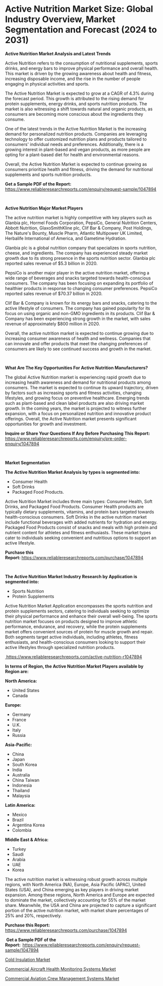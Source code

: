 <p><h1>Active Nutrition Market Size: Global Industry Overview, Market Segmentation and Forecast (2024 to 2031)</h1></p><p><strong>Active Nutrition Market Analysis and Latest Trends</strong></p>
<p><p>Active Nutrition refers to the consumption of nutritional supplements, sports drinks, and energy bars to improve physical performance and overall health. This market is driven by the growing awareness about health and fitness, increasing disposable income, and the rise in the number of people engaging in physical activities and sports.</p><p>The Active Nutrition Market is expected to grow at a CAGR of 4.3% during the forecast period. This growth is attributed to the rising demand for protein supplements, energy drinks, and sports nutrition products. The market is also witnessing a shift towards natural and organic products, as consumers are becoming more conscious about the ingredients they consume.</p><p>One of the latest trends in the Active Nutrition Market is the increasing demand for personalized nutrition products. Companies are leveraging technology to offer customized nutrition plans and products tailored to consumers' individual needs and preferences. Additionally, there is a growing interest in plant-based and vegan products, as more people are opting for a plant-based diet for health and environmental reasons.</p><p>Overall, the Active Nutrition Market is expected to continue growing as consumers prioritize health and fitness, driving the demand for nutritional supplements and sports nutrition products.</p></p>
<p><strong>Get a Sample PDF of the Report:&nbsp;</strong> <a href="https://www.reliableresearchreports.com/enquiry/request-sample/1047894">https://www.reliableresearchreports.com/enquiry/request-sample/1047894</a></p>
<p>&nbsp;</p>
<p><strong>Active Nutrition Major Market Players</strong></p>
<p><p>The active nutrition market is highly competitive with key players such as Glanbia plc, Hormel Foods Corporation, PepsiCo, General Nutrition Centers, Abbott Nutrition, GlaxoSmithKline plc, Clif Bar & Company, Post Holdings, The Nature's Bounty, Muscle Pharm, Atlantic Multipower UK Limited, Herbalife International of America, and Gametime Hydration.</p><p>Glanbia plc is a global nutrition company that specializes in sports nutrition, cheese, and ingredients. The company has experienced steady market growth due to its strong presence in the sports nutrition sector. Glanbia plc reported sales revenue of $5.3 billion in 2020.</p><p>PepsiCo is another major player in the active nutrition market, offering a wide range of beverages and snacks targeted towards health-conscious consumers. The company has been focusing on expanding its portfolio of healthier products in response to changing consumer preferences. PepsiCo reported sales revenue of $70.37 billion in 2020.</p><p>Clif Bar & Company is known for its energy bars and snacks, catering to the active lifestyle of consumers. The company has gained popularity for its focus on using organic and non-GMO ingredients in its products. Clif Bar & Company has been experiencing strong growth in the market, with sales revenue of approximately $800 million in 2020.</p><p>Overall, the active nutrition market is expected to continue growing due to increasing consumer awareness of health and wellness. Companies that can innovate and offer products that meet the changing preferences of consumers are likely to see continued success and growth in the market.</p></p>
<p>&nbsp;</p>
<p><strong>What Are The Key Opportunities For Active Nutrition Manufacturers?</strong></p>
<p><p>The global Active Nutrition market is experiencing rapid growth due to increasing health awareness and demand for nutritional products among consumers. The market is expected to continue its upward trajectory, driven by factors such as increasing sports and fitness activities, changing lifestyles, and growing focus on preventive healthcare. Emerging trends such as plant-based and clean label products are also driving market growth. In the coming years, the market is projected to witness further expansion, with a focus on personalized nutrition and innovative product offerings. Overall, the Active Nutrition market presents significant opportunities for growth and investment.</p></p>
<p><strong>Inquire or Share Your Questions If Any Before Purchasing This Report:</strong> <a href="https://www.reliableresearchreports.com/enquiry/pre-order-enquiry/1047894">https://www.reliableresearchreports.com/enquiry/pre-order-enquiry/1047894</a></p>
<p>&nbsp;</p>
<p><strong>Market Segmentation</strong></p>
<p><strong>The Active Nutrition Market Analysis by types is segmented into:</strong></p>
<p><ul><li>Consumer Health</li><li>Soft Drinks</li><li>Packaged Food Products.</li></ul></p>
<p><p>Active Nutrition Market includes three main types: Consumer Health, Soft Drinks, and Packaged Food Products. Consumer Health products are typically dietary supplements, vitamins, and protein bars targeted towards health-conscious consumers. Soft Drinks in the active nutrition market include functional beverages with added nutrients for hydration and energy. Packaged Food Products consist of snacks and meals with high protein and nutrient content for athletes and fitness enthusiasts. These market types cater to individuals seeking convenient and nutritious options to support an active lifestyle.</p></p>
<p><strong>Purchase this Report:&nbsp;</strong><a href="https://www.reliableresearchreports.com/purchase/1047894">https://www.reliableresearchreports.com/purchase/1047894</a></p>
<p>&nbsp;</p>
<p><strong>The Active Nutrition Market Industry Research by Application is segmented into:</strong></p>
<p><ul><li>Sports Nutrition</li><li>Protein Supplements</li></ul></p>
<p><p>Active Nutrition Market Application encompasses the sports nutrition and protein supplements sectors, catering to individuals seeking to optimize their physical performance and enhance their overall well-being. The sports nutrition market focuses on products designed to improve athletic performance, endurance, and recovery, while the protein supplements market offers convenient sources of protein for muscle growth and repair. Both segments target active individuals, including athletes, fitness enthusiasts, and health-conscious consumers looking to support their active lifestyles through specialized nutrition products.</p></p>
<p><a href="https://www.reliableresearchreports.com/active-nutrition-r1047894">&nbsp;https://www.reliableresearchreports.com/active-nutrition-r1047894</a></p>
<p><strong>In terms of Region, the Active Nutrition Market Players available by Region are:</strong></p>
<p>
    <p> <strong> North America: </strong>
        <ul>
            <li>United States</li>
            <li>Canada</li>
        </ul>
        </p> 
    <p> <strong> Europe: </strong>
        <ul>
            <li>Germany</li>
            <li>France</li>
            <li>U.K.</li>
            <li>Italy</li>
            <li>Russia</li>
        </ul>
        </p> 
    <p> <strong> Asia-Pacific: </strong>
        <ul>
            <li>China</li>
            <li>Japan</li>
            <li>South Korea</li>
            <li>India</li>
            <li>Australia</li>
            <li>China Taiwan</li>
            <li>Indonesia</li>
            <li>Thailand</li>
            <li>Malaysia</li>
        </ul>
        </p> 
    <p> <strong> Latin America: </strong>
        <ul>
            <li>Mexico</li>
            <li>Brazil</li>
            <li>Argentina Korea</li>
            <li>Colombia</li>
        </ul>
        </p> 
    <p> <strong> Middle East & Africa: </strong>
        <ul>
            <li>Turkey</li>
            <li>Saudi</li>
            <li>Arabia</li>
            <li>UAE</li>
            <li>Korea</li>
        </ul>
    </p>
    </p>
<p><p>The active nutrition market is witnessing robust growth across multiple regions, with North America (NA), Europe, Asia Pacific (APAC), United States (USA), and China emerging as key players in driving market expansion. Among these regions, North America and Europe are expected to dominate the market, collectively accounting for 55% of the market share. Meanwhile, the USA and China are projected to capture a significant portion of the active nutrition market, with market share percentages of 25% and 20%, respectively.</p></p>
<p><strong>Purchase this Report: </strong><a href="https://www.reliableresearchreports.com/purchase/1047894">https://www.reliableresearchreports.com/purchase/1047894</a></p>
<p>&nbsp;<strong>Get a Sample PDF of the Report:&nbsp;&nbsp;</strong><a href="https://www.reliableresearchreports.com/enquiry/request-sample/1047894">https://www.reliableresearchreports.com/enquiry/request-sample/1047894</a></p>
<p><strong></strong></p>
<p><p><a href="https://github.com/Krish2023na/Market-Research-Report-List-5/blob/main/cold-insulation-market.md">Cold Insulation Market</a></p><p><a href="https://github.com/bmorecock/Market-Research-Report-List-4/blob/main/commercial-aircraft-health-monitoring-systems-market.md">Commercial Aircraft Health Monitoring Systems Market</a></p><p><a href="https://github.com/jsmusil/Market-Research-Report-List-4/blob/main/commercial-aviation-crew-management-systems-market.md">Commercial Aviation Crew Management Systems Market</a></p></p>